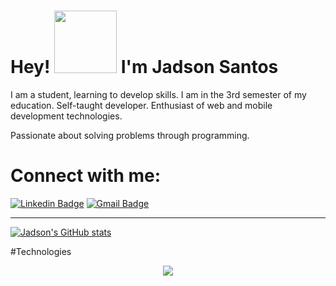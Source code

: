 
<h1 >Hey! <img src="https://media.giphy.com/media/s2qXK8wAvkHTO/giphy.gif" width="100px" heigt="100px">  I'm Jadson Santos</h1>
<p> I am a student, learning to develop skills. I am in the 3rd semester of my education. Self-taught developer. Enthusiast of web and mobile development technologies.</p>
<p>Passionate about solving problems through programming.</p>

<h1>Connect with me:</h1>
 
[![Linkedin Badge](https://img.shields.io/badge/-jadsonsp-6633cc?style=flat-square&logo=Linkedin&logoColor=white&link=https://www.linkedin.com/in/jadsonsp/)](https://www.linkedin.com/in/jadsonsp/) 
[![Gmail Badge](https://img.shields.io/badge/-jsantospereira007@gmail.com-6633cc?style=flat-square&logo=Gmail&logoColor=white&link=mailto:jsantospereira007@gmail.com)](mailto:jsantospereira007@gmail.com)

---
[![Jadson's GitHub stats](https://github-readme-stats.vercel.app/api?username=JadsonSantosP&theme=jolly)](https://github.com/anuraghazra/github-readme-stats)


#Technologies


<p align="center">
  <a href="https://skillicons.dev">
    <img src="https://skillicons.dev/icons?i=html,js,css,sass,bootstrap,git,kubernetes,docker,aws,mysql,linux,nodejs,react,vscode,figma" />
  </a>
</p>


